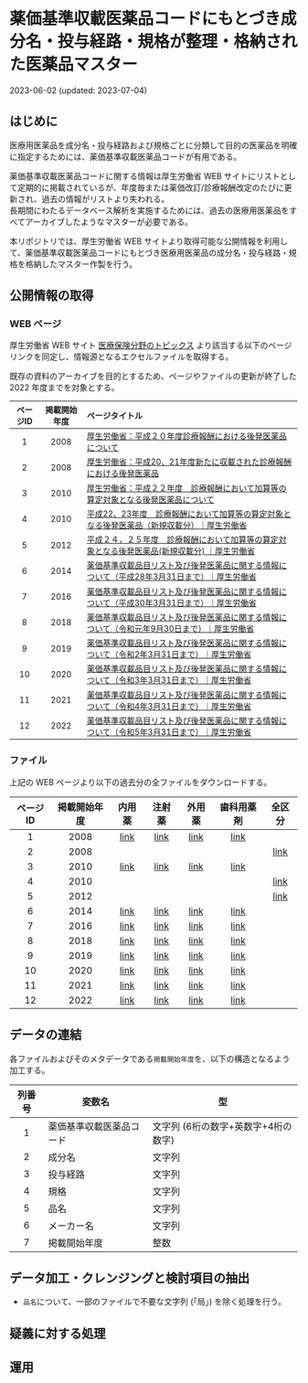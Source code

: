 薬価基準収載医薬品コードにもとづき成分名・投与経路・規格が整理・格納された医薬品マスター
================
2023-06-02 (updated: 2023-07-04)

## はじめに

医療用医薬品を成分名・投与経路および規格ごとに分類して目的の医薬品を明確に指定するためには、薬価基準収載医薬品コードが有用である。

薬価基準収載医薬品コードに関する情報は厚生労働省 WEB
サイトにリストとして定期的に掲載されているが、年度毎または薬価改訂/診療報酬改定のたびに更新され、過去の情報がリストより失われる。<br>
長期間にわたるデータベース解析を実施するためには、過去の医療用医薬品をすべてアーカイブしたようなマスターが必要である。

本リポジトリでは、厚生労働省 WEB
サイトより取得可能な公開情報を利用して、薬価基準収載医薬品コードにもとづき医療用医薬品の成分名・投与経路・規格を格納したマスター作製を行う。

## 公開情報の取得

### WEB ページ

厚生労働省 WEB サイト
[医療保険分野のトピックス](https://www.mhlw.go.jp/stf/seisakunitsuite/bunya/topics_150856_142.html)
より該当する以下のページリンクを同定し、情報源となるエクセルファイルを取得する。

既存の資料のアーカイブを目的とするため、ページやファイルの更新が終了した
2022 年度までを対象とする。

<table class="table" style="font-size: 14px; margin-left: auto; margin-right: auto;">
<thead>
<tr>
<th style="text-align:center;">
ページID
</th>
<th style="text-align:center;">
掲載開始年度
</th>
<th style="text-align:left;">
ページタイトル
</th>
</tr>
</thead>
<tbody>
<tr>
<td style="text-align:center;">
1
</td>
<td style="text-align:center;">
2008
</td>
<td style="text-align:left;">
<a href="https://www.mhlw.go.jp/topics/2008/03/tp0307-2.html" style="     ">厚生労働省：平成２０年度診療報酬における後発医薬品について</a>
</td>
</tr>
<tr>
<td style="text-align:center;">
2
</td>
<td style="text-align:center;">
2008
</td>
<td style="text-align:left;">
<a href="https://www.mhlw.go.jp/topics/2008/06/tp0620-1.html" style="     ">厚生労働省：平成20、21年度新たに収載された診療報酬における後発医薬品</a>
</td>
</tr>
<tr>
<td style="text-align:center;">
3
</td>
<td style="text-align:center;">
2010
</td>
<td style="text-align:left;">
<a href="https://www.mhlw.go.jp/topics/2010/03/tp0305-1.html" style="     ">厚生労働省：平成２２年度　診療報酬において加算等の算定対象となる後発医薬品について</a>
</td>
</tr>
<tr>
<td style="text-align:center;">
4
</td>
<td style="text-align:center;">
2010
</td>
<td style="text-align:left;">
<a href="https://www.mhlw.go.jp/topics/2010/04/tp0423-1.html" style="     ">平成22、23年度　診療報酬において加算等の算定対象となる後発医薬品（新規収載分）｜厚生労働省</a>
</td>
</tr>
<tr>
<td style="text-align:center;">
5
</td>
<td style="text-align:center;">
2012
</td>
<td style="text-align:left;">
<a href="https://www.mhlw.go.jp/topics/2012/04/tp0402-1.html" style="     ">平成２４，２５年度　診療報酬において加算等の算定対象となる後発医薬品(新規収載分)
｜厚生労働省</a>
</td>
</tr>
<tr>
<td style="text-align:center;">
6
</td>
<td style="text-align:center;">
2014
</td>
<td style="text-align:left;">
<a href="https://www.mhlw.go.jp/topics/2014/03/tp0305-01.html" style="     ">薬価基準収載品目リスト及び後発医薬品に関する情報について（平成28年3月31日まで）｜厚生労働省</a>
</td>
</tr>
<tr>
<td style="text-align:center;">
7
</td>
<td style="text-align:center;">
2016
</td>
<td style="text-align:left;">
<a href="https://www.mhlw.go.jp/topics/2016/04/tp20160401-01.html" style="     ">薬価基準収載品目リスト及び後発医薬品に関する情報について（平成30年3月31日まで）｜厚生労働省</a>
</td>
</tr>
<tr>
<td style="text-align:center;">
8
</td>
<td style="text-align:center;">
2018
</td>
<td style="text-align:left;">
<a href="https://www.mhlw.go.jp/topics/2018/04/tp20180401-01.html" style="     ">薬価基準収載品目リスト及び後発医薬品に関する情報について（令和元年9月30日まで）｜厚生労働省</a>
</td>
</tr>
<tr>
<td style="text-align:center;">
9
</td>
<td style="text-align:center;">
2019
</td>
<td style="text-align:left;">
<a href="https://www.mhlw.go.jp/topics/2019/08/tp20190819-01.html" style="     ">薬価基準収載品目リスト及び後発医薬品に関する情報について（令和2年3月31日まで）｜厚生労働省</a>
</td>
</tr>
<tr>
<td style="text-align:center;">
10
</td>
<td style="text-align:center;">
2020
</td>
<td style="text-align:left;">
<a href="https://www.mhlw.go.jp/topics/2020/04/tp20200401-01.html" style="     ">薬価基準収載品目リスト及び後発医薬品に関する情報について（令和3年3月31日まで）｜厚生労働省</a>
</td>
</tr>
<tr>
<td style="text-align:center;">
11
</td>
<td style="text-align:center;">
2021
</td>
<td style="text-align:left;">
<a href="https://www.mhlw.go.jp/topics/2021/04/tp20210401-01.html" style="     ">薬価基準収載品目リスト及び後発医薬品に関する情報について（令和4年3月31日まで）｜厚生労働省</a>
</td>
</tr>
<tr>
<td style="text-align:center;">
12
</td>
<td style="text-align:center;">
2022
</td>
<td style="text-align:left;">
<a href="https://www.mhlw.go.jp/topics/2022/04/tp20220401-01.html" style="     ">薬価基準収載品目リスト及び後発医薬品に関する情報について（令和5年3月31日まで）｜厚生労働省</a>
</td>
</tr>
</tbody>
</table>

### ファイル

上記の WEB ページより以下の過去分の全ファイルをダウンロードする。

<table>
<thead>
<tr>
<th style="text-align:center;">
ページID
</th>
<th style="text-align:center;">
掲載開始年度
</th>
<th style="text-align:center;">
内用薬
</th>
<th style="text-align:center;">
注射薬
</th>
<th style="text-align:center;">
外用薬
</th>
<th style="text-align:center;">
歯科用薬剤
</th>
<th style="text-align:center;">
全区分
</th>
</tr>
</thead>
<tbody>
<tr>
<td style="text-align:center;">
1
</td>
<td style="text-align:center;">
2008
</td>
<td style="text-align:center;">
<a href="https://www.mhlw.go.jp/topics/2008/03/xls/tp0307-2a.xls" style="     " >link</a>
</td>
<td style="text-align:center;">
<a href="https://www.mhlw.go.jp/topics/2008/03/xls/tp0307-2b.xls" style="     " >link</a>
</td>
<td style="text-align:center;">
<a href="https://www.mhlw.go.jp/topics/2008/03/xls/tp0307-2c.xls" style="     " >link</a>
</td>
<td style="text-align:center;">
<a href="https://www.mhlw.go.jp/topics/2008/03/xls/tp0307-2d.xls" style="     " >link</a>
</td>
<td style="text-align:center;">
</td>
</tr>
<tr>
<td style="text-align:center;">
2
</td>
<td style="text-align:center;">
2008
</td>
<td style="text-align:center;">
</td>
<td style="text-align:center;">
</td>
<td style="text-align:center;">
</td>
<td style="text-align:center;">
</td>
<td style="text-align:center;">
<a href="https://www.mhlw.go.jp/topics/2008/06/xls/tp0620-1.xls" style="     " >link</a>
</td>
</tr>
<tr>
<td style="text-align:center;">
3
</td>
<td style="text-align:center;">
2010
</td>
<td style="text-align:center;">
<a href="https://www.mhlw.go.jp/topics/2010/03/xls/tp0305-1a.xls" style="     " >link</a>
</td>
<td style="text-align:center;">
<a href="https://www.mhlw.go.jp/topics/2010/03/xls/tp0305-1b.xls" style="     " >link</a>
</td>
<td style="text-align:center;">
<a href="https://www.mhlw.go.jp/topics/2010/03/xls/tp0305-1c.xls" style="     " >link</a>
</td>
<td style="text-align:center;">
<a href="https://www.mhlw.go.jp/topics/2010/03/xls/tp0305-1d.xls" style="     " >link</a>
</td>
<td style="text-align:center;">
</td>
</tr>
<tr>
<td style="text-align:center;">
4
</td>
<td style="text-align:center;">
2010
</td>
<td style="text-align:center;">
</td>
<td style="text-align:center;">
</td>
<td style="text-align:center;">
</td>
<td style="text-align:center;">
</td>
<td style="text-align:center;">
<a href="https://www.mhlw.go.jp/topics/2010/04/xls/tp0423-1.xls" style="     " >link</a>
</td>
</tr>
<tr>
<td style="text-align:center;">
5
</td>
<td style="text-align:center;">
2012
</td>
<td style="text-align:center;">
</td>
<td style="text-align:center;">
</td>
<td style="text-align:center;">
</td>
<td style="text-align:center;">
</td>
<td style="text-align:center;">
<a href="https://www.mhlw.go.jp/topics/2012/04/xls/tp0402-1.xls" style="     " >link</a>
</td>
</tr>
<tr>
<td style="text-align:center;">
6
</td>
<td style="text-align:center;">
2014
</td>
<td style="text-align:center;">
<a href="https://www.mhlw.go.jp/topics/2015/03/xls/tp20151211-01_1.xls" style="     " >link</a>
</td>
<td style="text-align:center;">
<a href="https://www.mhlw.go.jp/topics/2015/03/xls/tp20151211-01_2.xls" style="     " >link</a>
</td>
<td style="text-align:center;">
<a href="https://www.mhlw.go.jp/topics/2015/03/xls/tp20151211-01_3.xls" style="     " >link</a>
</td>
<td style="text-align:center;">
<a href="https://www.mhlw.go.jp/topics/2015/03/xls/tp20150831-01_4.xls" style="     " >link</a>
</td>
<td style="text-align:center;">
</td>
</tr>
<tr>
<td style="text-align:center;">
7
</td>
<td style="text-align:center;">
2016
</td>
<td style="text-align:center;">
<a href="https://www.mhlw.go.jp/topics/2018/03/xls/tp20180314-01_1.xls" style="     " >link</a>
</td>
<td style="text-align:center;">
<a href="https://www.mhlw.go.jp/topics/2017/12/xls/tp20171208-01_2.xls" style="     " >link</a>
</td>
<td style="text-align:center;">
<a href="https://www.mhlw.go.jp/topics/2017/12/xls/tp20171208-01_3.xls" style="     " >link</a>
</td>
<td style="text-align:center;">
<a href="https://www.mhlw.go.jp/topics/2017/02/xls/tp20170215-01_4.xls" style="     " >link</a>
</td>
<td style="text-align:center;">
</td>
</tr>
<tr>
<td style="text-align:center;">
8
</td>
<td style="text-align:center;">
2018
</td>
<td style="text-align:center;">
<a href="https://www.mhlw.go.jp/topics/2018/04/xls/tp20190904-01_01.xls" style="     " >link</a>
</td>
<td style="text-align:center;">
<a href="https://www.mhlw.go.jp/topics/2018/04/xls/tp20190904-01_02.xls" style="     " >link</a>
</td>
<td style="text-align:center;">
<a href="https://www.mhlw.go.jp/topics/2018/04/xls/tp20190904-01_03.xls" style="     " >link</a>
</td>
<td style="text-align:center;">
<a href="https://www.mhlw.go.jp/topics/2018/04/xls/tp20180401-01_4.xls" style="     " >link</a>
</td>
<td style="text-align:center;">
</td>
</tr>
<tr>
<td style="text-align:center;">
9
</td>
<td style="text-align:center;">
2019
</td>
<td style="text-align:center;">
<a href="https://www.mhlw.go.jp/topics/2019/08/xls/tp20200122-01_01.xls" style="     " >link</a>
</td>
<td style="text-align:center;">
<a href="https://www.mhlw.go.jp/topics/2019/08/xls/tp20200201-01_02.xls" style="     " >link</a>
</td>
<td style="text-align:center;">
<a href="https://www.mhlw.go.jp/topics/2019/08/xls/tp20200122-01_03.xls" style="     " >link</a>
</td>
<td style="text-align:center;">
<a href="https://www.mhlw.go.jp/topics/2019/08/xls/tp20191001-01_04.xls" style="     " >link</a>
</td>
<td style="text-align:center;">
</td>
</tr>
<tr>
<td style="text-align:center;">
10
</td>
<td style="text-align:center;">
2020
</td>
<td style="text-align:center;">
<a href="https://www.mhlw.go.jp/topics/2020/04/xls/tp20210218-01_01.xlsx" style="     " >link</a>
</td>
<td style="text-align:center;">
<a href="https://www.mhlw.go.jp/topics/2020/04/xls/tp20210218-01_02.xlsx" style="     " >link</a>
</td>
<td style="text-align:center;">
<a href="https://www.mhlw.go.jp/topics/2020/04/xls/tp20210218-01_03.xlsx" style="     " >link</a>
</td>
<td style="text-align:center;">
<a href="https://www.mhlw.go.jp/topics/2020/04/xls/tp20201211-01_04.xlsx" style="     " >link</a>
</td>
<td style="text-align:center;">
</td>
</tr>
<tr>
<td style="text-align:center;">
11
</td>
<td style="text-align:center;">
2021
</td>
<td style="text-align:center;">
<a href="https://www.mhlw.go.jp/topics/2021/04/xls/tp20220201-01_01.xlsx" style="     " >link</a>
</td>
<td style="text-align:center;">
<a href="https://www.mhlw.go.jp/topics/2021/04/xls/tp20211210-01_02.xlsx" style="     " >link</a>
</td>
<td style="text-align:center;">
<a href="https://www.mhlw.go.jp/topics/2021/04/xls/tp20211210-01_03.xlsx" style="     " >link</a>
</td>
<td style="text-align:center;">
<a href="https://www.mhlw.go.jp/topics/2021/04/xls/tp20211125-01_04.xlsx" style="     " >link</a>
</td>
<td style="text-align:center;">
</td>
</tr>
<tr>
<td style="text-align:center;">
12
</td>
<td style="text-align:center;">
2022
</td>
<td style="text-align:center;">
<a href="https://www.mhlw.go.jp/topics/2022/04/xls/tp20230315-01_01.xlsx" style="     " >link</a>
</td>
<td style="text-align:center;">
<a href="https://www.mhlw.go.jp/topics/2022/04/xls/tp20230315-01_02.xlsx" style="     " >link</a>
</td>
<td style="text-align:center;">
<a href="https://www.mhlw.go.jp/topics/2022/04/xls/tp20230315-01_03.xlsx" style="     " >link</a>
</td>
<td style="text-align:center;">
<a href="https://www.mhlw.go.jp/topics/2022/04/xls/tp20220420-01_04.xlsx" style="     " >link</a>
</td>
<td style="text-align:center;">
</td>
</tr>
</tbody>
</table>

## データの連結

各ファイルおよびそのメタデータである`掲載開始年度`を、以下の構造となるよう加工する。

| 列番号 | 変数名                   | 型                                  |
|:------:|--------------------------|-------------------------------------|
|   1    | 薬価基準収載医薬品コード | 文字列 (6桁の数字+英数字+4桁の数字) |
|   2    | 成分名                   | 文字列                              |
|   3    | 投与経路                 | 文字列                              |
|   4    | 規格                     | 文字列                              |
|   5    | 品名                     | 文字列                              |
|   6    | メーカー名               | 文字列                              |
|   7    | 掲載開始年度             | 整数                                |

## データ加工・クレンジングと検討項目の抽出

- `品名`について、一部のファイルで不要な文字列 (「局」)
  を除く処理を行う。

## 疑義に対する処理

## 運用
